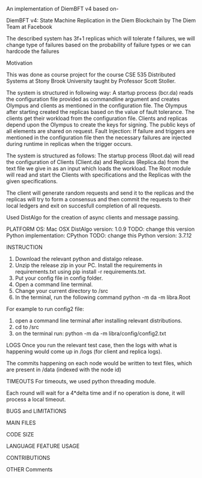 An implementation of DiemBFT v4 based on-

DiemBFT v4: State Machine Replication in the Diem Blockchain by The Diem Team at Facebook

The described system has 3f+1 replicas which will tolerate f failures, we will change type of failures based on the probability of failure types or we can hardcode the failures

Motivation

This was done as course project for the course CSE 535 Distributed Systems at Stony Brook University taught by Professor Scott Stoller.

The system is structured in following way: A startup process (bcr.da) reads the configuration file provided as commandline argument and creates Olympus and clients as mentioned in the configuration file. The Olympus after starting created the replicas based on the value of fault tolerance. The clients get their workload from the configuration file. Clients and replicas depend upon the Olympus to create the keys for signing. The public keys of all elements are shared on request. Fault Injection: If failure and triggers are mentioned in the configuration file then the necessary failures are injected during runtime in replicas when the trigger occurs.

The system is structured as follows: The startup process (Root.da) will read the configuration of Clients (Client.da) and Replicas (Replica.da) from the text file we give in as an input which loads the workload.
The Root module will read and start the Clients with specifications and the Replicas with the given specifications.

The client will generate random requests and send it to the replicas and the replicas will try to form a consensus and then commit the requests to their local ledgers and exit on succesfull completion of all requests.

Used DistAlgo for the creation of async clients and message passing.

PLATFORM
OS: Mac OSX
DistAlgo version: 1.0.9 TODO: change this version
Python implementation: CPython TODO: change this
Python version: 3.7.12

INSTRUCTION
1. Download the relevant python and distalgo release.
2. Unzip the release zip in your PC. Install the requirements in requirements.txt using pip install -r requirements.txt.
3. Put your config file in config folder.
4. Open a command line terminal.
5. Change your current directory to <DAROOT>/src
6. In the terminal, run the following command
    python -m da -m libra.Root <path to your config file>

For example to run config2 file:
1. open a command line terminal after installing relevant distributions.
2. cd to <DAROOT>/src
2. on the terminal run:
    python -m da -m libra/config/config2.txt

LOGS
Once you run the relevant test case, then the logs with what is happening would come up in <DAROOT>/logs (for client and replica logs).


The commits happening on each node would be written to text files, which are present in <DAROOT>/data (indexed with the node id)


TIMEOUTS
For timeouts, we used python threading module.

Each round will wait for a 4*delta time and if no operation is done, it will process a local timeout.

BUGS and LIMITATIONS



MAIN FILES



CODE SIZE



LANGUAGE FEATURE USAGE



CONTRIBUTIONS





OTHER Comments
